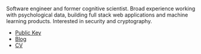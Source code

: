 Software engineer and former cognitive scientist. Broad experience working with 
psychological data, building full stack web applications and machine learning products. Interested in security and cryptography.

* [Public Key](./public_key)
* [Blog](./blog)
* [CV](./cv)

